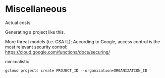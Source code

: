 # Miscellaneous
Actual costs.

Generating a project like this.

More threat models (i.e. CSA IL); According to Google, access control is
the most relevant security control: https://cloud.google.com/functions/docs/securing/

minimalistic

```
gcloud projects create PROJECT_ID --organization=ORGANIZATION_ID
```
